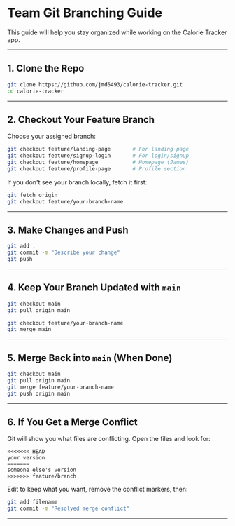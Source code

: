 # Team Git Branching Guide

This guide will help you stay organized while working on the Calorie Tracker app.

---

## 1. Clone the Repo

```bash
git clone https://github.com/jmd5493/calorie-tracker.git
cd calorie-tracker
```

---

## 2. Checkout Your Feature Branch

Choose your assigned branch:

```bash
git checkout feature/landing-page       # For landing page
git checkout feature/signup-login       # For login/signup
git checkout feature/homepage           # Homepage (James)
git checkout feature/profile-page       # Profile section
```

If you don't see your branch locally, fetch it first:

```bash
git fetch origin
git checkout feature/your-branch-name
```

---

## 3. Make Changes and Push

```bash
git add .
git commit -m "Describe your change"
git push
```

---

## 4. Keep Your Branch Updated with `main`

```bash
git checkout main
git pull origin main

git checkout feature/your-branch-name
git merge main
```

---

## 5. Merge Back into `main` (When Done)

```bash
git checkout main
git pull origin main
git merge feature/your-branch-name
git push origin main
```

---

## 6. If You Get a Merge Conflict

Git will show you what files are conflicting. Open the files and look for:

```
<<<<<<< HEAD
your version
=======
someone else's version
>>>>>>> feature/branch
```

Edit to keep what you want, remove the conflict markers, then:

```bash
git add filename
git commit -m "Resolved merge conflict"
```

---
